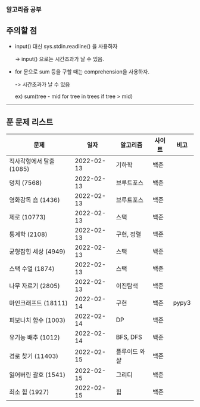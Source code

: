 ### 알고리즘 공부

## 주의할 점
* input() 대신 sys.stdin.readline() 을 사용하자

    -> input() 으로는 시간초과가 날 수 있음.
* for 문으로 sum 등을 구할 때는 comprehension을 사용하자.

    -> 시간초과가 날 수 있음
    
    ex) sum(tree - mid for tree in trees if tree > mid)

___



## 푼 문제 리스트

| 문제 | 일자 | 알고리즘 | 사이트 | 비고 |
| ---- | ---- | -------- | ------ | ------ |
|직사각형에서 탈출 (1085) |2022-02-13 |기하학 |백준 | |
|덩치 (7568) |2022-02-13 |브루트포스 |백준 | |
|영화감독 숌 (1436) |2022-02-13 |브루트포스 |백준 | |
|제로 (10773) |2022-02-13 |스택 |백준 | |
|통계학 (2108) |2022-02-13 |구현, 정렬 |백준 | |
|균형잡힌 세상 (4949) |2022-02-13 |스택 |백준 | |
|스택 수열 (1874) |2022-02-13 |스택 |백준 | |
|나무 자르기 (2805) |2022-02-13 |이진탐색 |백준 | |
|마인크래프트 (18111) |2022-02-14 |구현 |백준 |pypy3 |
|피보나치 함수 (1003) |2022-02-14 |DP |백준 | |
|유기농 배추 (1012) |2022-02-14 |BFS, DFS |백준 | |
|경로 찾기 (11403) |2022-02-15 |플루이드 와샬 |백준 | |
|잃어버린 괄호 (1541) |2022-02-15 |그리디 |백준 | |
|최소 힙 (1927) |2022-02-15 |힙 |백준 | |